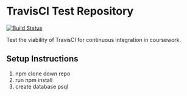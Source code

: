 # TravisCI Test Repository

[![Build Status](https://travis-ci.org/dmiller1623/travis-test.svg?branch=master)](https://travis-ci.org/dmiller1623/travis-test)

Test the viability of TravisCI for continuous integration in coursework.

## Setup Instructions

1. npm clone down repo
2. run npm install
3. create database psql